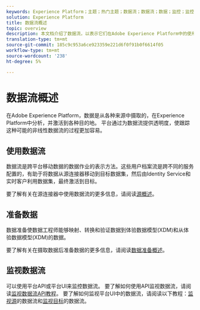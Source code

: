 ```yaml
---
keywords: Experience Platform；主题；热门主题；数据流；数据流；数据；监控；监控数据流；监控数据流；监控数据流；监控数据流；监控数据流；流程；流服务；
solution: Experience Platform
title: 数据流概述
topic: overview
description: 本文档介绍了数据流，以表示它们在Adobe Experience Platform中的使用方式。
translation-type: tm+mt
source-git-commit: 185c9c953a6ce923359e221d6f0f91b0f6614f05
workflow-type: tm+mt
source-wordcount: '238'
ht-degree: 5%

---
```



# 数据流概述

在Adobe Experience Platform，数据是从各种来源中摄取的，在Experience Platform中分析，并激活到各种目的地。 平台通过为数据流提供透明度，使跟踪这种可能的非线性数据流的过程更加容易。

## 使用数据流

数据流是跨平台移动数据的数据作业的表示方法。这些用户档案流是跨不同的服务配置的，有助于将数据从源连接器移动到目标数据集，然后由Identity Service和实时客户利用数据集，最终激活到目标。

要了解有关在源连接器中使用数据流的更多信息，请阅读[源概述](../sources/home.md)。

## 准备数据

数据准备使数据工程师能够映射、转换和验证数据到体验数据模型(XDM)和从体验数据模型(XDM)的数据。

要了解有关在摄取数据后准备数据的更多信息，请阅读[数据准备概述](../data-prep/home.md)。

## 监视数据流

可以使用平台API或平台UI来监控数据流。 要了解如何使用API监视数据流，请阅读[监视数据流API教程](./api/monitor.md)。 要了解如何监视平台UI中的数据流，请阅读以下教程：[监视源](./ui/monitor-sources.md)的数据流和[监视目标](./ui/monitor-destinations.md)的数据流。

